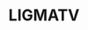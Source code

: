 ---
title: "LIGMATV"
pronouns: "he/him"
badges:
    lastfm:
        title: "LastFM Badge"
        img: "https://badges.lastfm.workers.dev/last-played?user=ligmatv&color=green"
        url: "https://www.last.fm/user/ligmatv"
    pledge:
        title: "People Pledge"
        img: "/people_pledge.svg"
        url: "https://people.pledge.party/"
bio: "Became a front-end developer after school, been there since 6th grade and have extensive knowledge of HTML, CSS and a bit of JS."
items:
    social:
        title: Social
        github:
            title: "@ligmatv"
            url: https://github.com/ligmatv
        devdotto:
            title: "@ligmatv"
            url: https://dev.to/ligmatv
        linkedin:
            title: "@ligmatv"
            url: "https://www.linkedin.com/in/ligmatv"
            customIcon: "https://cdn.jsdelivr.net/npm/simple-icons@13.21.0/icons/linkedin.svg"
        mastodon: 
            title: "@l@mementomori.social"
            url: https://mementomori.social/@l
        bluesky: 
            title: "@l.birulangit.web.id"
            url: https://bsky.app/profile/l.birulangit.web.id
    other:
        title: Other social
        gitlab:
            title: "@ligmatv"
            url: "https://gitlab.com/LIGMATV"
        codepen:
            title: "@ligmatv"
            url: "https://codepen.io/ligmatv"
        wakatime:
            title: "@ligmatv"
            url: "https://wakatime.com/@ligmatv"
        lastdotfm:
            title: "@ligmatv"
            url: "https://www.last.fm/user/ligmatv"
        x:
            title: "@ligmatv"
            url: "https://x.com/ligmatv"
        pixelfed:
            title: "@ligmatv@pixelfed.social"
            url: "https://pixelfed.social/ligmatv"
        lemmy:
            title: "@ligmatv@programming.dev"
            url: "https://programming.dev/u/LIGMATV"
        threads:
            title: "@ligma.tv"
            url: "https://threads.net/ligma.tv"
        gravatar:
            title: "@ligmatvid"
            url: "https://gravatar.com/ligmatvid"
    indonesian:
        title: Indonesia
        misskey:
            title: "@ligmatv@misskey.id"
            url: "https://misskey.id/@ligmatv"
        mastodon:
            title: "@l@fedi.my.id"
            url: "https://fedi.my.id/@l"
    kdensport:
        title: Kdensport
        youtube:
            title: "@kdensport"
            url: "https://youtube.com/@kdensport"
        tiktok:
            title: "@kdensport"
            url: "https://tiktok.com/@kdensport"
featured:
    projects:
        title: Projects
        11ty-beer:
            cover: "/11ty-beer.webp"
            title: "11ty Beer"
            summary: "🍻✨ An 11ty blog template with Material Design, PWA and minified files that simply works."
            url: "https://github.com/LIGMATV/11ty-beer"
        boredown:
            cover: "/boredown.webp"
            title: "boredown"
            summary: "📝💯 Portable static site generator with frontmatter & math feature, without HTML & JS knowledge."
            url: "https://github.com/LIGMATV/boredown"
        gmx-css:
            cover: "/gmx-css.webp"
            title: "GMX.css"
            summary: "GMX.css implements the Material 3 design system in Vanilla CSS/JS, from the components to the animations to the theming."
            url: "https://github.com/LIGMATV/gmx.css"
mastodon:
    instance: "https://mementomori.social/"
    id: "112120713486109578"
    handle: "@ligmatv"
layout: "profile.njk"
lang: en
primary: "#07bbbc"
secondary: "#7576ac"
---